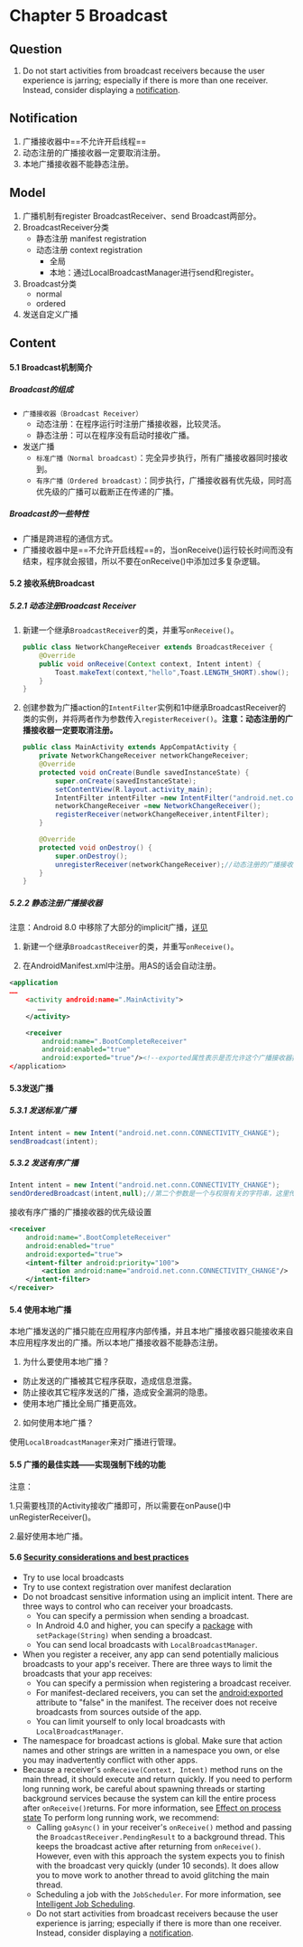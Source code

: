 # Chapter 5 Broadcast

## Question

1. Do not start activities from broadcast receivers because the user experience is jarring; especially if there is more than one receiver. Instead, consider displaying a [notification](https://developer.android.com/guide/topics/ui/notifiers/notifications.html).



## Notification

1. 广播接收器中==不允许开启线程==
2. 动态注册的广播接收器一定要取消注册。
3. 本地广播接收器不能静态注册。

## Model

1. 广播机制有register BroadcastReceiver、send Broadcast两部分。
2. BroadcastReceiver分类
   - 静态注册 manifest registration
   - 动态注册 context registration
     - 全局
     - 本地：通过LocalBroadcastManager进行send和register。
3. Broadcast分类
   - normal
   - ordered
4. 发送自定义广播

## Content

#### 5.1 Broadcast机制简介

##### Broadcast的组成

- `广播接收器（Broadcast Receiver）`
  - 动态注册：在程序运行时注册广播接收器，比较灵活。
  - 静态注册：可以在程序没有启动时接收广播。
- 发送广播
  - `标准广播（Normal broadcast）`：完全异步执行，所有广播接收器同时接收到。
  - `有序广播（Ordered broadcast）`：同步执行，广播接收器有优先级，同时高优先级的广播可以截断正在传递的广播。


##### Broadcast的一些特性

- 广播是跨进程的通信方式。
- 广播接收器中是==不允许开启线程==的，当onReceive()运行较长时间而没有结束，程序就会报错，所以不要在onReceive()中添加过多复杂逻辑。

#### 5.2 接收系统Broadcast

##### 5.2.1 动态注册Broadcast Receiver

1. 新建一个继承`BroadcastReceiver`的类，并重写`onReceive()`。

   ```java
   public class NetworkChangeReceiver extends BroadcastReceiver {
       @Override
       public void onReceive(Context context, Intent intent) {
           Toast.makeText(context,"hello",Toast.LENGTH_SHORT).show();
       }
   }
   ```

2. 创建参数为广播action的`IntentFilter`实例和1中继承BroadcastReceiver的类的实例，并将两者作为参数传入`registerReceiver()`。**注意：动态注册的广播接收器一定要取消注册。**

   ```java
   public class MainActivity extends AppCompatActivity {
       private NetworkChangeReceiver networkChangeReceiver;
       @Override
       protected void onCreate(Bundle savedInstanceState) {
           super.onCreate(savedInstanceState);
           setContentView(R.layout.activity_main);
           IntentFilter intentFilter =new IntentFilter("android.net.conn.CONNECTIVITY_CHANGE");
           networkChangeReceiver =new NetworkChangeReceiver();
           registerReceiver(networkChangeReceiver,intentFilter);
       }

       @Override
       protected void onDestroy() {
           super.onDestroy();
           unregisterReceiver(networkChangeReceiver);//动态注册的广播接收器一定要取消注册
       }
   }
   ```


##### 5.2.2 静态注册广播接收器

注意：Android 8.0 中移除了大部分的implicit广播，[详见](https://developer.android.com/about/versions/oreo/background.html#broadcasts)

1. 新建一个继承`BroadcastReceiver`的类，并重写`onReceive()`。


2. 在AndroidManifest.xml中注册。用AS的话会自动注册。


```xml
<application
……
    <activity android:name=".MainActivity">
       ……
    </activity>

    <receiver
        android:name=".BootCompleteReceiver"
        android:enabled="true"
        android:exported="true"/><!--exported属性表示是否允许这个广播接收器接收除本程序以外的广播-->
</application>
```

#### 5.3发送广播

##### 5.3.1  发送标准广播

```java
Intent intent = new Intent("android.net.conn.CONNECTIVITY_CHANGE");
sendBroadcast(intent);
```

##### 5.3.2 发送有序广播

```java
Intent intent = new Intent("android.net.conn.CONNECTIVITY_CHANGE");
sendOrderedBroadcast(intent,null);//第二个参数是一个与权限有关的字符串，这里传入null就行了
```

接收有序广播的广播接收器的优先级设置

```xml
<receiver
    android:name=".BootCompleteReceiver"
    android:enabled="true"
    android:exported="true">
    <intent-filter android:priority="100">
        <action android:name="android.net.conn.CONNECTIVITY_CHANGE"/>
    </intent-filter>
</receiver>
```

#### 5.4 使用本地广播

本地广播发送的广播只能在应用程序内部传播，并且本地广播接收器只能接收来自本应用程序发出的广播。所以本地广播接收器不能静态注册。

1. 为什么要使用本地广播？

- 防止发送的广播被其它程序获取，造成信息泄露。
- 防止接收其它程序发送的广播，造成安全漏洞的隐患。
- 使用本地广播比全局广播更高效。

2. 如何使用本地广播？

使用`LocalBroadcastManager`来对广播进行管理。



#### 5.5 广播的最佳实践——实现强制下线的功能

注意：

1.只需要栈顶的Activity接收广播即可，所以需要在onPause()中unRegisterReceiver()。

2.最好使用本地广播。



#### 5.6 [Security considerations and best practices](https://developer.android.com/guide/components/broadcasts.html#security_considerations_and_best_practices)

- Try to use local broadcasts
- Try to use context registration over manifest declaration
- Do not broadcast sensitive information using an implicit intent. There are three ways to control who can receiver your broadcasts.
  - You can specify a permission when sending a broadcast.
  - In Android 4.0 and higher, you can specify a [package](https://developer.android.com/guide/topics/manifest/manifest-element.html#package) with `setPackage(String)` when sending a broadcast.
  - You can send local broadcasts with `LocalBroadcastManager`.
- When you register a receiver, any app can send potentially malicious broadcasts to your app's receiver. There are three ways to limit the broadcasts that your app receives:
  - You can specify a permission when registering a broadcast receiver.
  - For manifest-declared receivers, you can set the [android:exported](https://developer.android.com/guide/topics/manifest/receiver-element.html#exported) attribute to "false" in the manifest. The receiver does not receive broadcasts from sources outside of the app.
  - You can limit yourself to only local broadcasts with `LocalBroadcastManager`.
- The namespace for broadcast actions is global. Make sure that action names and other strings are written in a namespace you own, or else you may inadvertently conflict with other apps.
- Because a receiver's `onReceive(Context, Intent)` method runs on the main thread, it should execute and return quickly. If you need to perform long running work, be careful about spawning threads or starting background services because the system can kill the entire process after `onReceive()`returns. For more information, see [Effect on process state](https://developer.android.com/guide/components/broadcasts.html#effects-on-process-state) To perform long running work, we recommend:
  - Calling `goAsync()` in your receiver's `onReceive()` method and passing the `BroadcastReceiver.PendingResult` to a background thread. This keeps the broadcast active after returning from `onReceive()`. However, even with this approach the system expects you to finish with the broadcast very quickly (under 10 seconds). It does allow you to move work to another thread to avoid glitching the main thread.
  - Scheduling a job with the `JobScheduler`. For more information, see [Intelligent Job Scheduling](https://developer.android.com/topic/performance/scheduling.html).
  - Do not start activities from broadcast receivers because the user experience is jarring; especially if there is more than one receiver. Instead, consider displaying a [notification](https://developer.android.com/guide/topics/ui/notifiers/notifications.html).

